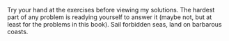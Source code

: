Try your hand at the exercises before viewing my solutions. The hardest part of any problem is readying yourself to answer it (maybe not, but at least for the problems in this book). Sail forbidden seas, land on barbarous coasts.
